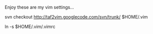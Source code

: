 Enjoy these are my vim settings...

svn checkout http://taf2vim.googlecode.com/svn/trunk/ $HOME/.vim

ln -s $HOME/.vim/.vimrc